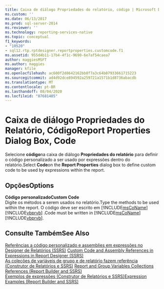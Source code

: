 ```yaml
---
title: Caixa de diálogo Propriedades do relatório, código | Microsoft Docs
ms.custom: ''
ms.date: 06/13/2017
ms.prod: sql-server-2014
ms.reviewer: ''
ms.technology: reporting-services-native
ms.topic: conceptual
f1_keywords:
- "10520"
- sql12.rtp.rptdesigner.reportproperties.customcode.f1
ms.assetid: 955d4b11-17b4-4f1c-9690-6e7af54caea7
author: maggiesMSFT
ms.author: maggies
manager: kfile
ms.openlocfilehash: ac600f2d8642162bb8f7a3c64b07933661715223
ms.sourcegitcommit: ad4d92dce894592a259721a1571b1d8736abacdb
ms.translationtype: MT
ms.contentlocale: pt-BR
ms.lasthandoff: 08/04/2020
ms.locfileid: "87681405"
---
```

# <a name="report-properties-dialog-box-code"></a><span data-ttu-id="8a45e-102">Caixa de diálogo Propriedades do Relatório, Código</span><span class="sxs-lookup"><span data-stu-id="8a45e-102">Report Properties Dialog Box, Code</span></span>
  <span data-ttu-id="8a45e-103">Selecione **código**na caixa de diálogo **Propriedades do relatório** para definir o código personalizado a ser usado por expressões dentro do relatório.</span><span class="sxs-lookup"><span data-stu-id="8a45e-103">Select **Code**on the **Report Properties** dialog box to define custom code to be used by expressions within the report.</span></span>  
  
## <a name="options"></a><span data-ttu-id="8a45e-104">Opções</span><span class="sxs-lookup"><span data-stu-id="8a45e-104">Options</span></span>  
 <span data-ttu-id="8a45e-105">**Código personalizado**</span><span class="sxs-lookup"><span data-stu-id="8a45e-105">**Custom Code**</span></span>  
 <span data-ttu-id="8a45e-106">Digite os métodos a serem usados no relatório.</span><span class="sxs-lookup"><span data-stu-id="8a45e-106">Type the methods to be used within the report.</span></span> <span data-ttu-id="8a45e-107">O código deve ser escrito em [!INCLUDE[msCoName](../includes/msconame-md.md)] [!INCLUDE[vbprvb](../includes/vbprvb-md.md)] .</span><span class="sxs-lookup"><span data-stu-id="8a45e-107">Code must be written in [!INCLUDE[msCoName](../includes/msconame-md.md)] [!INCLUDE[vbprvb](../includes/vbprvb-md.md)].</span></span>  
  
## <a name="see-also"></a><span data-ttu-id="8a45e-108">Consulte Também</span><span class="sxs-lookup"><span data-stu-id="8a45e-108">See Also</span></span>  
 <span data-ttu-id="8a45e-109">[Referências a código personalizado e assemblies em expressões no Designer de Relatórios &#40;SSRS&#41;](report-design/custom-code-and-assembly-references-in-expressions-in-report-designer-ssrs.md) </span><span class="sxs-lookup"><span data-stu-id="8a45e-109">[Custom Code and Assembly References in Expressions in Report Designer &#40;SSRS&#41;](report-design/custom-code-and-assembly-references-in-expressions-in-report-designer-ssrs.md) </span></span>  
 <span data-ttu-id="8a45e-110">[As coleções de variáveis de grupo e de relatório fazem referência &#40;Construtor de Relatórios e SSRS&#41;](report-design/built-in-collections-report-and-group-variables-references-report-builder.md) </span><span class="sxs-lookup"><span data-stu-id="8a45e-110">[Report and Group Variables Collections References &#40;Report Builder and SSRS&#41;](report-design/built-in-collections-report-and-group-variables-references-report-builder.md) </span></span>  
 [<span data-ttu-id="8a45e-111">Exemplos de expressões &#40;Construtor de Relatórios e SSRS&#41;</span><span class="sxs-lookup"><span data-stu-id="8a45e-111">Expression Examples &#40;Report Builder and SSRS&#41;</span></span>](report-design/expression-examples-report-builder-and-ssrs.md)  
  
  
